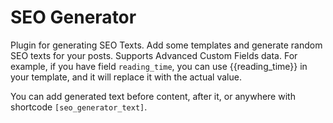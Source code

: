 # SEO Generator

Plugin for generating SEO Texts. Add some templates and generate random SEO texts for your posts. 
Supports Advanced Custom Fields data. For example, if you have field `reading_time`, you can use {{reading_time}} in your template, and it will replace it with the actual value.

You can add generated text before content, after it, or anywhere with shortcode `[seo_generator_text]`.
